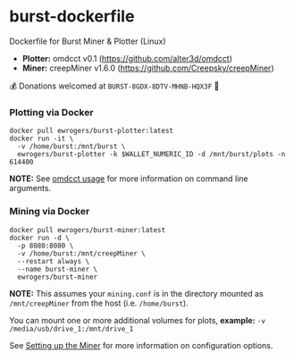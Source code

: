 # burst-dockerfile
Dockerfile for Burst Miner & Plotter (Linux)

* **Plotter:** omdcct v0.1 (https://github.com/alter3d/omdcct)
* **Miner:** creepMiner v1.6.0 (https://github.com/Creepsky/creepMiner)

:moneybag: Donations welcomed at `BURST-8GDX-8DTV-MHNB-HQX3F` :bow:

### Plotting via Docker
    docker pull ewrogers/burst-plotter:latest
    docker run -it \
      -v /home/burst:/mnt/burst \
      ewrogers/burst-plotter -k $WALLET_NUMERIC_ID -d /mnt/burst/plots -n 614400

**NOTE:** See [omdcct usage](https://github.com/alter3d/omdcct) for more information on command line arguments.

### Mining via Docker
    docker pull ewrogers/burst-miner:latest
    docker run -d \
      -p 8080:8080 \
      -v /home/burst:/mnt/creepMiner \
      --restart always \
      --name burst-miner \
      ewrogers/burst-miner
      
**NOTE:** This assumes your `mining.conf` is in the directory mounted as `/mnt/creepMiner` from the host (i.e. `/home/burst`).

You can mount one or more additional volumes for plots, **example:** `-v /media/usb/drive_1:/mnt/drive_1`

See [Setting up the Miner](https://github.com/Creepsky/creepMiner/wiki/Setting-up-the-miner) for more information on configuration options.
